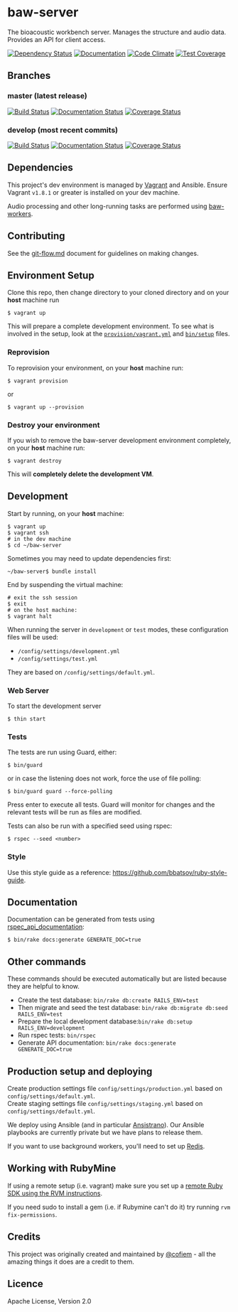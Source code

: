 # baw-server

The bioacoustic workbench server. Manages the structure and audio data. Provides an API for client access.

[![Dependency Status](https://gemnasium.com/QutBioacoustics/baw-server.png)](https://gemnasium.com/QutBioacoustics/baw-server)
[![Documentation](https://img.shields.io/badge/docs-rdoc.info-blue.svg)](http://www.rubydoc.info/github/QutBioacoustics/baw-server)
[![Code Climate](https://codeclimate.com/github/QutBioacoustics/baw-server/badges/gpa.svg)](https://codeclimate.com/github/QutBioacoustics/baw-server)
[![Test Coverage](https://codeclimate.com/github/QutBioacoustics/baw-server/badges/coverage.svg)](https://codeclimate.com/github/QutBioacoustics/baw-server/coverage)

## Branches

### master (latest release)

[![Build Status](https://travis-ci.org/QutBioacoustics/baw-server.png?branch=master)](https://travis-ci.org/QutBioacoustics/baw-server)
[![Documentation Status](http://inch-ci.org/github/QutBioacoustics/baw-server.png?branch=master)](http://inch-ci.org/github/QutBioacoustics/baw-server)
[![Coverage Status](https://coveralls.io/repos/github/QutBioacoustics/baw-server/badge.svg?branch=master)](https://coveralls.io/github/QutBioacoustics/baw-server?branch=master)

### develop (most recent commits)

[![Build Status](https://travis-ci.org/QutBioacoustics/baw-server.png?branch=develop)](https://travis-ci.org/QutBioacoustics/baw-server)
[![Documentation Status](http://inch-ci.org/github/QutBioacoustics/baw-server.png?branch=develop)](http://inch-ci.org/github/QutBioacoustics/baw-server)
[![Coverage Status](https://coveralls.io/repos/github/QutBioacoustics/baw-server/badge.svg?branch=develop)](https://coveralls.io/github/QutBioacoustics/baw-server?branch=develop)

## Dependencies

This project's dev environment is managed by [Vagrant](https://www.vagrantup.com/downloads.html) and Ansible. Ensure Vagrant `v1.8.1` or greater is installed on your dev machine.

Audio processing and other long-running tasks are performed using [baw-workers](https://github.com/QutBioacoustics/baw-workers).

## Contributing

See the [git-flow.md](./git-flow.md) document for guidelines on making changes.

## Environment Setup

Clone this repo, then change directory to your cloned directory and on your **host** machine run

	$ vagrant up

This will prepare a complete development environment. To see what is involved in the setup, look at the  [`provision/vagrant.yml`](provision/vagrant.yml) and [`bin/setup`](bin/setup) files.

### Reprovision

To reprovision your environment, on your **host** machine run:

    $ vagrant provision

or

    $ vagrant up --provision

### Destroy your environment

If you wish to remove the baw-server development environment completely,  on your **host** machine run:

    $ vagrant destroy

This will **completely delete the development VM**.

## Development

Start by running, on your **host** machine:

    $ vagrant up
    $ vagrant ssh
	# in the dev machine
	$ cd ~/baw-server

Sometimes you may need to update dependencies first:

    ~/baw-server$ bundle install

End by suspending the virtual machine:

    # exit the ssh session
	$ exit
	# on the host machine:
    $ vagrant halt

When running the server in `development` or `test` modes, these configuration files will be used:

 - `/config/settings/development.yml`
 - `/config/settings/test.yml`

They are based on `/config/settings/default.yml`.

### Web Server

To start the development server

    $ thin start

### Tests
The tests are run using Guard, either:

    $ bin/guard

or in case the listening does not work, force the use of file polling:

    $ bin/guard guard --force-polling

Press enter to execute all tests. Guard will monitor for changes and the relevant tests will be run as files are modified.

Tests can also be run with a specified seed using rspec:

    $ rspec --seed <number>

### Style

Use this style guide as a reference: https://github.com/bbatsov/ruby-style-guide.

## Documentation

Documentation can be generated from tests using [rspec_api_documentation](https://github.com/zipmark/rspec_api_documentation):

    $ bin/rake docs:generate GENERATE_DOC=true

## Other commands
These commands should be executed automatically but are listed because they are helpful to know.


- Create the test database: `bin/rake db:create RAILS_ENV=test`
- Then migrate and seed the test database: `bin/rake db:migrate db:seed RAILS_ENV=test`
- Prepare the local development database:`bin/rake db:setup RAILS_ENV=development`
- Run rspec tests: `bin/rspec`
- Generate API documentation: `bin/rake docs:generate GENERATE_DOC=true`


## Production setup and deploying

Create production settings file `config/settings/production.yml` based on `config/settings/default.yml`.  
Create staging settings file `config/settings/staging.yml` based on `config/settings/default.yml`.

We deploy using Ansible (and in particular [Ansistrano](http://ansistrano.com/)).
Our Ansible playbooks are currently private but we have plans to release them.

If you want to use background workers, you'll need to set up [Redis](http://redis.io/).

## Working with RubyMine

If using a remote setup (i.e. vagrant) make sure you set up a
[remote Ruby SDK using the RVM instructions](https://www.jetbrains.com/help/ruby/2016.1/configuring-remote-ruby-interpreters.html?origin=old_help).

If you need sudo to install a gem (i.e. if Rubymine can't do it) try running `rvm fix-permissions`.

## Credits

This project was originally created and maintained by [@cofiem](https://github.com/cofiem) - all the amazing things it does are a credit to them.

## Licence
Apache License, Version 2.0
